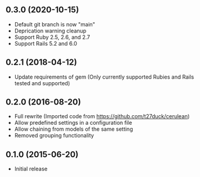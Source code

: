## 0.3.0 (2020-10-15)

* Default git branch is now "main"
* Deprication warning cleanup
* Support Ruby 2.5, 2.6, and 2.7
* Support Rails 5.2 and 6.0

## 0.2.1 (2018-04-12)

* Update requirements of gem (Only currently supported Rubies and Rails tested and supported)

## 0.2.0 (2016-08-20)

* Full rewrite (Imported code from https://github.com/t27duck/cerulean)
* Allow predefined settings in a configuration file
* Allow chaining from models of the same setting
* Removed grouping functionality

## 0.1.0 (2015-06-20)

* Initial release
